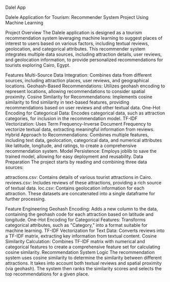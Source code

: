 Dalel App

Dalele Application for Tourism: Recommender System Project Using Machine Learning

Project Overview
The Dalele application is designed as a tourism recommendation system leveraging machine learning to suggest places of interest to users based on various factors, including textual reviews, geolocation, and categorical attributes. This recommender system integrates multiple data sources, including attraction details, user reviews, and geolocation information, to provide personalized recommendations for tourists exploring Cairo, Egypt.

Features
Multi-Source Data Integration: Combines data from different sources, including attraction places, user reviews, and geographical locations.
Geohash-Based Recommendations: Utilizes geohash encoding to represent locations, allowing recommendations to consider spatial proximity.
Cosine Similarity for Recommendations: Implements cosine similarity to find similarity in text-based features, providing recommendations based on user reviews and other textual data.
One-Hot Encoding for Categorical Data: Encodes categorical data, such as attraction categories, for inclusion in the recommendation model.
TF-IDF Vectorization: Uses Term Frequency-Inverse Document Frequency to vectorize textual data, extracting meaningful information from reviews.
Hybrid Approach to Recommendations: Combines multiple features, including text data, geolocation, categorical data, and numerical attributes like latitude, longitude, and ratings, to create a comprehensive recommendation system.
Model Persistence: Employs joblib to save the trained model, allowing for easy deployment and reusability.
Data Preparation
The project starts by reading and combining three data sources:

attractions.csv: Contains details of various tourist attractions in Cairo.
reviews.csv: Includes reviews of these attractions, providing a rich source of textual data.
loc.csv: Contains geolocation information for each attraction.
These datasets are concatenated into a single dataframe for further processing.

Feature Engineering
Geohash Encoding: Adds a new column to the data, containing the geohash code for each attraction based on latitude and longitude.
One-Hot Encoding for Categorical Features: Transforms categorical attributes, such as "Category," into a format suitable for machine learning.
TF-IDF Vectorization for Text Data: Converts reviews into a TF-IDF matrix, extracting key information from textual content.
Cosine Similarity Calculation: Combines TF-IDF matrix with numerical and categorical features to create a comprehensive feature set for calculating cosine similarity.
Recommendation System Logic
The recommendation system uses cosine similarity to determine the similarity between different attractions. It takes into account both textual reviews and spatial proximity (via geohash). The system then ranks the similarity scores and selects the top recommendations for a given place.
